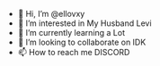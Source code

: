- 👋 Hi, I’m @ellovxy
- 👀 I’m interested in My Husband Levi
- 🌱 I’m currently learning a Lot
- 💞️ I’m looking to collaborate on IDK
- 📫 How to reach me DISCORD

<!---
ellovxy/ellovxy is a ✨ special ✨ repository because its `README.md` (this file) appears on your GitHub profile.
You can click the Preview link to take a look at your changes.
--->
